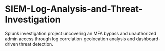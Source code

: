# SIEM-Log-Analysis-and-Threat-Investigation
Splunk investigation project uncovering an MFA bypass and unauthorized admin access through log correlation, geolocation analysis and dashboard-driven threat detection.

